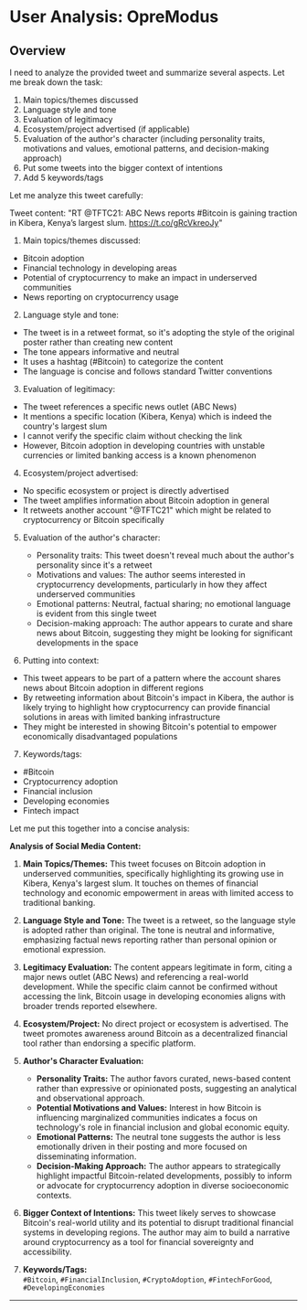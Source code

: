 # User Analysis: OpreModus

## Overview

<think>
I need to analyze the provided tweet and summarize several aspects. Let me break down the task:

1. Main topics/themes discussed
2. Language style and tone
3. Evaluation of legitimacy
4. Ecosystem/project advertised (if applicable)
5. Evaluation of the author's character (including personality traits, motivations and values, emotional patterns, and decision-making approach)
6. Put some tweets into the bigger context of intentions
7. Add 5 keywords/tags

Let me analyze this tweet carefully:

Tweet content: "RT @TFTC21: ABC News reports #Bitcoin is gaining traction in Kibera, Kenya’s largest slum. https://t.co/gRcVkreoJy"

1. Main topics/themes discussed:
- Bitcoin adoption
- Financial technology in developing areas
- Potential of cryptocurrency to make an impact in underserved communities
- News reporting on cryptocurrency usage

2. Language style and tone:
- The tweet is in a retweet format, so it's adopting the style of the original poster rather than creating new content
- The tone appears informative and neutral
- It uses a hashtag (#Bitcoin) to categorize the content
- The language is concise and follows standard Twitter conventions

3. Evaluation of legitimacy:
- The tweet references a specific news outlet (ABC News)
- It mentions a specific location (Kibera, Kenya) which is indeed the country's largest slum
- I cannot verify the specific claim without checking the link
- However, Bitcoin adoption in developing countries with unstable currencies or limited banking access is a known phenomenon

4. Ecosystem/project advertised:
- No specific ecosystem or project is directly advertised
- The tweet amplifies information about Bitcoin adoption in general
- It retweets another account "@TFTC21" which might be related to cryptocurrency or Bitcoin specifically

5. Evaluation of the author's character:
   - Personality traits: This tweet doesn't reveal much about the author's personality since it's a retweet
   - Motivations and values: The author seems interested in cryptocurrency developments, particularly in how they affect underserved communities
   - Emotional patterns: Neutral, factual sharing; no emotional language is evident from this single tweet
   - Decision-making approach: The author appears to curate and share news about Bitcoin, suggesting they might be looking for significant developments in the space

6. Putting into context:
- This tweet appears to be part of a pattern where the account shares news about Bitcoin adoption in different regions
- By retweeting information about Bitcoin's impact in Kibera, the author is likely trying to highlight how cryptocurrency can provide financial solutions in areas with limited banking infrastructure
- They might be interested in showing Bitcoin's potential to empower economically disadvantaged populations

7. Keywords/tags:
- #Bitcoin
- Cryptocurrency adoption
- Financial inclusion
- Developing economies
- Fintech impact

Let me put this together into a concise analysis:
</think>

**Analysis of Social Media Content:**

1. **Main Topics/Themes:**
   This tweet focuses on Bitcoin adoption in underserved communities, specifically highlighting its growing use in Kibera, Kenya's largest slum. It touches on themes of financial technology and economic empowerment in areas with limited access to traditional banking.

2. **Language Style and Tone:**
   The tweet is a retweet, so the language style is adopted rather than original. The tone is neutral and informative, emphasizing factual news reporting rather than personal opinion or emotional expression.

3. **Legitimacy Evaluation:**
   The content appears legitimate in form, citing a major news outlet (ABC News) and referencing a real-world development. While the specific claim cannot be confirmed without accessing the link, Bitcoin usage in developing economies aligns with broader trends reported elsewhere.

4. **Ecosystem/Project:**
   No direct project or ecosystem is advertised. The tweet promotes awareness around Bitcoin as a decentralized financial tool rather than endorsing a specific platform.

5. **Author's Character Evaluation:**
   - **Personality Traits:** The author favors curated, news-based content rather than expressive or opinionated posts, suggesting an analytical and observational approach.
   - **Potential Motivations and Values:** Interest in how Bitcoin is influencing marginalized communities indicates a focus on technology's role in financial inclusion and global economic equity.
   - **Emotional Patterns:** The neutral tone suggests the author is less emotionally driven in their posting and more focused on disseminating information.
   - **Decision-Making Approach:** The author appears to strategically highlight impactful Bitcoin-related developments, possibly to inform or advocate for cryptocurrency adoption in diverse socioeconomic contexts.

6. **Bigger Context of Intentions:**
   This tweet likely serves to showcase Bitcoin's real-world utility and its potential to disrupt traditional financial systems in developing regions. The author may aim to build a narrative around cryptocurrency as a tool for financial sovereignty and accessibility.

7. **Keywords/Tags:**  
   `#Bitcoin`, `#FinancialInclusion`, `#CryptoAdoption`, `#FintechForGood`, `#DevelopingEconomies`
---
